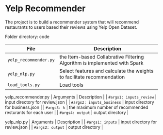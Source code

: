 # Yelp Recommender
The project is to build a recommender system that will recommend restaurants to users based their reviews using Yelp Open Dataset.

Folder directory: code

| File | Description |
| --- | --- |
| `yelp_recommender.py` | the Item-based Collabrative Filtering Algorithm is implemented with Spark |
| `yelp_nlp.py` | Select features and calculate the weights to facilitate recommendation |
| `load_tools.py` | Load tools |

yelp_recommender.py
| Arguments | Description |
| `#args1: inputs_review` | input directory for review.json |
| `#args2: inputs_business` | input directory for business.json |
| `#args3: k` | the maximum number of recommended resturants for each user |
| `#args4: output` | output directory |

yelp_nlp.py
| Arguments | Description |
| `#args1: inputs` | input directory for review.json |
| `#args2: output` | output directory |
